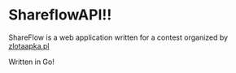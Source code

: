 # ShareflowAPI!!
ShareFlow is a web application written for a contest organized by [zlotaapka.pl](https://zlotaapka.pl)

Written in Go!